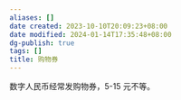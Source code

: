 ```yaml
---
aliases: []
date created: 2023-10-10T20:09:23+08:00
date modified: 2024-01-14T17:35:48+08:00
dg-publish: true
tags: []
title: 购物券
---
```


数字人民币经常发购物券，5-15 元不等。